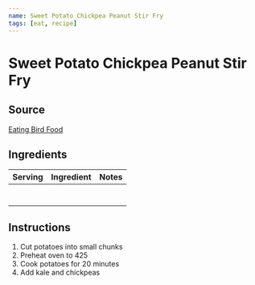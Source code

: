 ```yaml
---
name: Sweet Potato Chickpea Peanut Stir Fry
tags: [eat, recipe]
---
```


# Sweet Potato Chickpea Peanut Stir Fry

## Source

[Eating Bird Food](https://www.eatingbirdfood.com/kale-and-sweet-potato-brown-rice-bowl/#wprm-recipe-container-34189)

## Ingredients

| Serving | Ingredient | Notes |
|-|-|-|
|  |  |  |
|  |  |  |
|  |  |  |
|  |  |  |
|  |  |  |
|  |  |  |
|  |  |  |

## Instructions

1. Cut potatoes into small chunks
1. Preheat oven to 425
1. Cook potatoes for 20 minutes
1. Add kale and chickpeas